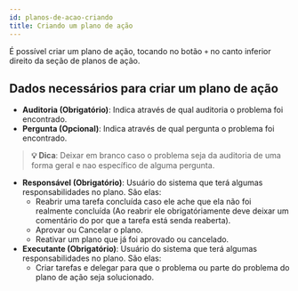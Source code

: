 ```yaml
---
id: planos-de-acao-criando
title: Criando um plano de ação
---
```


É possível criar um plano de ação, tocando no botão `+` no canto inferior direito da seção de planos de ação.
## Dados necessários para criar um plano de ação
- **Auditoria (Obrigatório)**: Indica através de qual auditoria o problema foi encontrado.
- **Pergunta (Opcional)**: Indica através de qual pergunta o problema foi encontrado.
> **💡 Dica**: Deixar em branco caso o problema seja da auditoria de uma forma geral e nao específico de alguma pergunta.
- **Responsável (Obrigatório)**: Usuário do sistema que terá algumas responsabilidades no plano. São elas:
    - Reabrir uma tarefa concluída caso ele ache que ela não foi realmente concluída (Ao reabrir ele obrigatóriamente deve deixar um comentário do por que a tarefa está senda reaberta).
    - Aprovar ou Cancelar o plano.
    - Reativar um plano que já foi aprovado ou cancelado.
- **Executante (Obrigatório)**: Usuário do sistema que terá algumas responsabilidades no plano. São elas:
    - Criar tarefas e delegar para que o problema ou parte do problema do plano de ação seja solucionado.
<!-- > **❗ Importante**: Todo plano de ação deve estar ligado a uma auditoria. Estar ligado a uma pergunta é opcional. -->

<!-- ## Dúvidas frequentes
- **Como faço para deletar um plano de ação?**
    - Para efeitos de registro, não é possível deletar um plano de ação. Caso um plano não seja mais necessário o plano deve ser cancelado. -->

